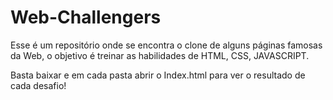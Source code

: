 # Web-Challengers

Esse é um repositório onde se encontra o clone de alguns páginas famosas da Web,  o objetivo é treinar as habilidades de HTML, CSS, JAVASCRIPT.

Basta baixar e em cada pasta abrir o Index.html para ver o resultado de cada desafio! 
